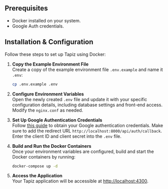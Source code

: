 ## Prerequisites

- Docker installed on your system.
- Google Auth credentials.

## Installation & Configuration

Follow these steps to set up Tapiz using Docker:

1. **Copy the Example Environment File**  
   Create a copy of the example environment file `.env.example` and name it `.env`:

   ```bash
   cp .env.example .env
   ```

2. **Configure Environment Variables**  
   Open the newly created `.env` file and update it with your specific configuration details, including database settings and front-end access. Modify the `nginx.conf` as needed.

3. **Set Up Google Authentication Credentials**  
   Follow [this guide](https://developers.google.com/identity/protocols/oauth2) to obtain your Google authentication credentials. Make sure to add the redirect URL `http://localhost:8000/api/auth/callback`. Enter the client ID and client secret into the `.env` file.

4. **Build and Run the Docker Containers**  
   Once your environment variables are configured, build and start the Docker containers by running:

   ```bash
   docker-compose up -d
   ```

5. **Access the Application**  
   Your Tapiz application will be accessible at [http://localhost:4300](http://localhost:4300).
